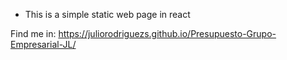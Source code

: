 - This is a simple static web page in react

Find me in: https://juliorodriguezs.github.io/Presupuesto-Grupo-Empresarial-JL/
